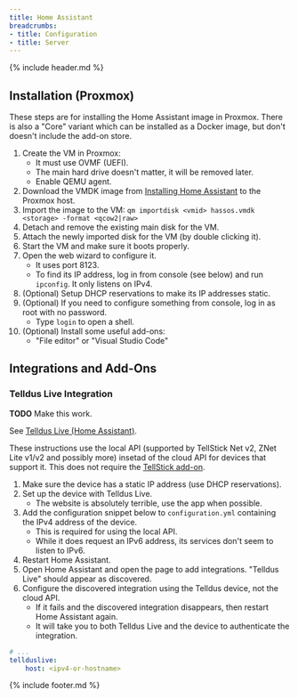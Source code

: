 ```yaml
---
title: Home Assistant
breadcrumbs:
- title: Configuration
- title: Server
---
```

{% include header.md %}

## Installation (Proxmox)

These steps are for installing the Home Assistant image in Proxmox. There is also a "Core" variant which can be installed as a Docker image, but don't doesn't include the add-on store.

1. Create the VM in Proxmox:
    - It must use OVMF (UEFI).
    - The main hard drive doesn't matter, it will be removed later.
    - Enable QEMU agent.
1. Download the VMDK image from [Installing Home Assistant](https://www.home-assistant.io/hassio/installation/) to the Proxmox host.
1. Import the image to the VM: `qm importdisk <vmid> hassos.vmdk <storage> -format <qcow2|raw>`
1. Detach and remove the existing main disk for the VM.
1. Attach the newly imported disk for the VM (by double clicking it).
1. Start the VM and make sure it boots properly.
1. Open the web wizard to configure it.
    - It uses port 8123.
    - To find its IP address, log in from console (see below) and run `ipconfig`. It only listens on IPv4.
1. (Optional) Setup DHCP reservations to make its IP addresses static.
1. (Optional) If you need to configure something from console, log in as root with no password.
    - Type `login` to open a shell.
1. (Optional) Install some useful add-ons:
    - "File editor" or "Visual Studio Code"

## Integrations and Add-Ons

### Telldus Live Integration

**TODO** Make this work.

See [Telldus Live (Home Assistant)](https://www.home-assistant.io/integrations/tellduslive/).

These instructions use the local API (supported by TellStick Net v2, ZNet Lite v1/v2 and possibly more) insetad of the cloud API for devices that support it. This does not require the [TellStick add-on](https://www.home-assistant.io/integrations/tellstick/).

1. Make sure the device has a static IP address (use DHCP reservations).
1. Set up the device with Telldus Live.
    - The website is absolutely terrible, use the app when possible.
1. Add the configuration snippet below to `configuration.yml` containing the IPv4 address of the device.
    - This is required for using the local API.
    - While it does request an IPv6 address, its services don't seem to listen to IPv6.
1. Restart Home Assistant.
1. Open Home Assistant and open the page to add integrations. "Telldus Live" should appear as discovered.
1. Configure the discovered integration using the Telldus device, not the cloud API.
    - If it fails and the discovered integration disappears, then restart Home Assistant again.
    - It will take you to both Telldus Live and the device to authenticate the integration.

```yaml
# ...
tellduslive:
    host: <ipv4-or-hostname>
```

{% include footer.md %}

